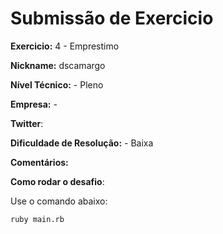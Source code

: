 # Submissão de Exercicio

**Exercicio:** 4 - Emprestimo

**Nickname:** dscamargo

**Nível Técnico:** - Pleno

**Empresa:** -

**Twitter**: 

**Dificuldade de Resolução:** - Baixa

**Comentários:** 

**Como rodar o desafio**: 

Use o comando abaixo: 
```bash
ruby main.rb
```
